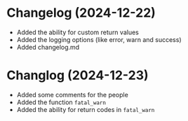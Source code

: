 # Changelog (2024-12-22)
- Added the ability for custom return values
- Added the logging options (like error, warn and success)
- Added changelog.md
# Changlog (2024-12-23)
- Added some comments for the people
- Added the function `fatal_warn`
- Added the ability for return codes in `fatal_warn`
